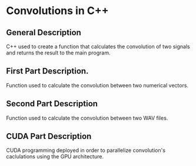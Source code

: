 # Convolutions in C++

## General Description
C++ used to create a function that calculates the convolution of two signals and returns the result to the main program.

## First Part Description.
Function used to calculate the convolution between two numerical vectors.

## Second Part Description
Function used to calculate the convolution between two WAV files.

## CUDA Part Description
CUDA programming deployed in order to parallelize convolution's caclulations using the GPU architecture.
